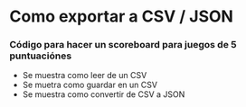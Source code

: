 # Como exportar a CSV / JSON
### Código para hacer un scoreboard para juegos de 5 puntuaciónes

* Se muestra como leer de un CSV
* Se muetra como guardar en un CSV
* Se muestra como convertir de CSV a JSON